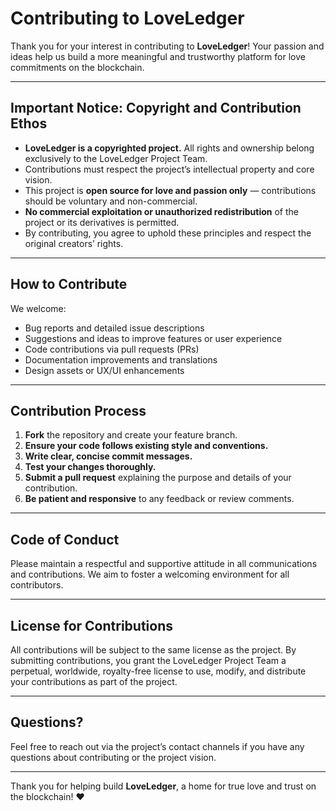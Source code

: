 # Contributing to LoveLedger

Thank you for your interest in contributing to **LoveLedger**! Your passion and ideas help us build a more meaningful and trustworthy platform for love commitments on the blockchain.

---

## Important Notice: Copyright and Contribution Ethos

* **LoveLedger is a copyrighted project.** All rights and ownership belong exclusively to the LoveLedger Project Team.
* Contributions must respect the project’s intellectual property and core vision.
* This project is **open source for love and passion only** — contributions should be voluntary and non-commercial.
* **No commercial exploitation or unauthorized redistribution** of the project or its derivatives is permitted.
* By contributing, you agree to uphold these principles and respect the original creators’ rights.

---

## How to Contribute

We welcome:

* Bug reports and detailed issue descriptions
* Suggestions and ideas to improve features or user experience
* Code contributions via pull requests (PRs)
* Documentation improvements and translations
* Design assets or UX/UI enhancements

---

## Contribution Process

1. **Fork** the repository and create your feature branch.
2. **Ensure your code follows existing style and conventions.**
3. **Write clear, concise commit messages.**
4. **Test your changes thoroughly.**
5. **Submit a pull request** explaining the purpose and details of your contribution.
6. **Be patient and responsive** to any feedback or review comments.

---

## Code of Conduct

Please maintain a respectful and supportive attitude in all communications and contributions. We aim to foster a welcoming environment for all contributors.

---

## License for Contributions

All contributions will be subject to the same license as the project. By submitting contributions, you grant the LoveLedger Project Team a perpetual, worldwide, royalty-free license to use, modify, and distribute your contributions as part of the project.

---

## Questions?

Feel free to reach out via the project’s contact channels if you have any questions about contributing or the project vision.

---

Thank you for helping build **LoveLedger**, a home for true love and trust on the blockchain! ❤️

